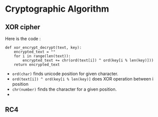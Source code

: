 # Cryptographic Algorithm

## XOR cipher

Here is the code : 
```
def xor_encrypt_decrypt(text, key):
    encrypted_text = ""
    for i in range(len(text)):
        encrypted_text += chr(ord(text[i]) ^ ord(key[i % len(key)]))
    return encrypted_text
```

- `ord(char)` finds unicode position for given character.
- `ord(text[i]) ^ ord(key[i % len(key)]` does XOR operation between i position
- `chr(number)` finds the character for a given position.
- 

## RC4